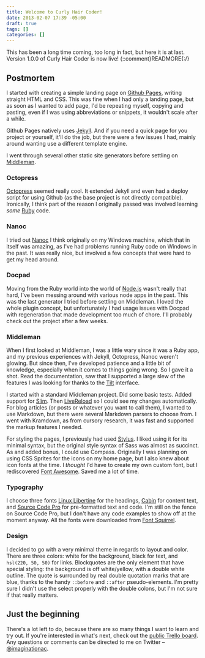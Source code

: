 ```yaml
---
title: Welcome to Curly Hair Coder!
date: 2013-02-07 17:39 -05:00
draft: true
tags: []
categories: []
---
```


This has been a long time coming, too long in fact, but here it is at last.
Version 1.0.0 of Curly Hair Coder is now live!
{::comment}READMORE{:/}

## Postmortem

I started with creating a simple landing page on [Github
Pages](http://pages.github.com), writing straight HTML and CSS. This was fine
when I had only a landing page, but as soon as I wanted to add page, I'd be
repeating myself, copying and pasting, even if I was using abbreviations or
snippets, it wouldn't scale after a while.

Github Pages natively uses [Jekyll](http://jekyllrb.com). And if you need a quick page for you project
or yourself, it'll do the job, but there were a few issues I had, mainly around
wanting use a different template engine.

I went through several other static site generators before settling on
[Middleman](http://middlemanapp.com).

### Octopress

[Octopress](http://octopress.org) seemed really cool. It extended Jekyll and even had a deploy script
for using Github (as the base project is not directly compatible). Ironically, I
think part of the reason I originally passed was involved learning *some*
[Ruby](http://www.ruby-lang.org/en/) code.

### Nanoc

I tried out [Nanoc](http://nanoc.ws) I think originally on my Windows machine, which that in itself
was amazing, as I've had problems running Ruby code on Windows in the past. It
was really nice, but involved a few concepts that were hard to get my head
around.

### Docpad

Moving from the Ruby world into the world of [Node.js](http://nodejs.org) wasn't really that hard,
I've been messing around with various node apps in the past. This was the last
generator I tried before settling on Middleman. I loved the whole plugin
concept, but unfortunately I had usage issues with Docpad with regeneration that
made development too much of chore. I'll probably check out the project after a
few weeks.

### Middleman

When I first looked at Middleman, I was a little wary since it was a Ruby app,
and my previous experiences with Jekyll, Octopress, Nanoc weren't glowing. But
since then, I've developed patience and a little bit of knowledge, especially
when it comes to things going wrong. So I gave it a shot. Read the
documentation, saw that I supported a large slew of the features I was looking
for thanks to the [Tilt](https://github.com/rtomayko/tilt) interface.

I started with a standard Middleman project. Did some basic tests. Added support
for [Slim](http://slim-lang.com). Then [LiveReload](http:/livereload.com) so I could see my changes automatically. For
blog articles (or posts or whatever you want to call them), I wanted to use
Markdown, but there were several Markdown parsers to choose from. I went with
Kramdown, as from cursory research, it was fast and supported the markup
features I needed.

For styling the pages, I previously had used
[Stylus](http://learnboost.github.com/stylus). I liked using it for
its minimal syntax, but the original style syntax of Sass was almost as
succinct. As and added bonus, I could use Compass. Originally I was planning on
using CSS Sprites for the icons on my home page, but I also knew about icon
fonts at the time. I *thought* I'd have to create my own custom font, but I
rediscovered [Font Awesome](http://fortawesome.github.com/Font-Awesome). Saved me a lot of time.

### Typography

I choose three fonts [Linux Libertine](http://linuxlibertine.sf.net/) for the headings, [Cabin](http://www.fontsquirrel.com/fonts/cabin) for content
text, and [Source Code Pro](http://www.adobe.com) for pre-formatted text and code. I'm still on the
fence on Source Code Pro, but I don't have any code examples to show off at the
moment anyway. All the fonts were downloaded from [Font
Squirrel](http://www.fontsquirrel.com).

### Design

I decided to go with a very minimal theme in regards to layout and color. There
are three colors: white for the background, black for text, and `hsl(220, 50,
50)` for links. Blockquotes are the only element that have special styling: the
background is off white/yellow, with a double white outline. The quote is
surrounded by real double quotation marks that are blue, thanks to the handy
`::before` and `::after` pseudo-elements. I'm pretty sure I didn't use the
select properly with the double colons, but I'm not sure if that really matters.

## Just the beginning

There's a lot left to do, because there are so many things I want to learn and
try out. If you're interested in what's next, check out the [public Trello
board](https://trello.com/b/dAENVNVU). Any questions or comments can be directed to me on Twitter &ndash;
[@imaginationac](http://twitter.com/imaginationac).
